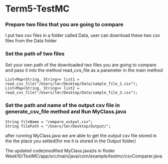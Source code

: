 # Term5-TestMC
### Prepare two files that you are going to compare
I put two csv files in a folder called Data, user can download these two csv files from the Data folder

### Set the path of two files
Set your own path of the downloaded two files you are going to compare and pass it into the method read_cvs_file as a parameter in the main method
```
List<Map<String, String>> list1 = read_csv_file("/Users/lmr/Desktop/Data/sample_file_1.csv");
List<Map<String, String>> list2 = read_csv_file("/Users/lmr/Desktop/Data/sample_file_3.csv");
```

### Set the path and name of the output csv file in generate_csv_file method and Run MyClass.java
```
String fileName = "compare_output.csv";
String filePath = "/Users/lmr/Desktop/Output/";
```
after running MyClass.java we are able to get the output csv file stored in the the place you setted(for me it is stored in the Output folder)


The updated code(modified MyClass.java)is in floder Week10/TestMC/app/src/main/java/com/example/testmc/csvComparer.java
